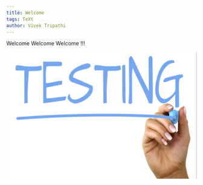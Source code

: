 ```yaml
---
title: Welcome
tags: TeXt
author: Vivek Tripathi
---
```


Welcome Welcome Welcome !!!

![test image redering on the theme](assets/images/test.jpg)